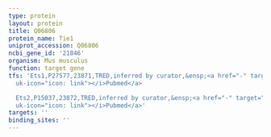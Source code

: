 ```yaml
---
type: protein
layout: protein
title: Q06806
protein_name: Tie1
uniprot_accession: Q06806
ncbi_gene_id: '21846'
organism: Mus musculus
function: target gene
tfs: 'Ets1,P27577,23871,TRED,inferred by curator,&ensp;<a href="-" target="_blank"><i
  uk-icon="icon: link"></i>Pubmed</a>

  Ets2,P15037,23872,TRED,inferred by curator,&ensp;<a href="-" target="_blank"><i
  uk-icon="icon: link"></i>Pubmed</a>'
targets: ''
binding_sites: ''
---
```

